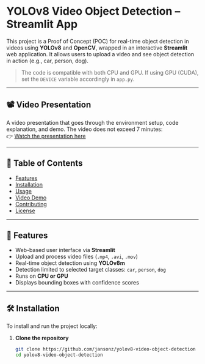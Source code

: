 # YOLOv8 Video Object Detection – Streamlit App

This project is a Proof of Concept (POC) for real-time object detection in videos using **YOLOv8** and **OpenCV**, wrapped in an interactive **Streamlit** web application. It allows users to upload a video and see object detection in action (e.g., car, person, dog).

> The code is compatible with both CPU and GPU. If using GPU (CUDA), set the `DEVICE` variable accordingly in `app.py`.

---

## 📽️ Video Presentation

A video presentation that goes through the environment setup, code explanation, and demo. The video does not exceed 7 minutes:  
👉 [Watch the presentation here](https://drive.google.com/file/d/1V4_DVw1Pie0U7_zk-SFJ-GZM7qSYlvay/view?usp=drive_link)

---

## 📁 Table of Contents

- [Features](#features)  
- [Installation](#installation)  
- [Usage](#usage)  
- [Video Demo](#video-presentation)  
- [Contributing](#contributing)  
- [License](#license)

---

## 🚀 Features

- Web-based user interface via **Streamlit**
- Upload and process video files (`.mp4`, `.avi`, `.mov`)
- Real-time object detection using **YOLOv8m**
- Detection limited to selected target classes: `car`, `person`, `dog`
- Runs on **CPU or GPU**
- Displays bounding boxes with confidence scores

---

## 🛠️ Installation

To install and run the project locally:

1. **Clone the repository**  
   ```bash
   git clone https://github.com/jansonz/yolov8-video-object-detection
   cd yolov8-video-object-detection

